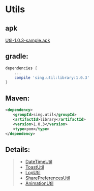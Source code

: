 # Utils
 

## apk
[Util-1.0.3-sample.apk](https://github.com/Sing1/Util/blob/master/app/app-debug.apk)
## gradle:
```groovy
dependencies {
    ...
    compile 'sing.util:library:1.0.3'
}
```
## Maven:
```xml
<dependency>
　　<groupId>sing.util</groupId>
　　<artifactId>library</artifactId>
　　<version>1.0.3</version>
　　<type>pom</type>
</dependency>
```
## Details:
>- [DateTimeUtil](https://github.com/Sing1/Util/blob/master/DateTimeUtil.md)
>- [ToastUtil](https://github.com/Sing1/Util/blob/master/ToastUtil.md)
>- [LogUtil](https://github.com/Sing1/Util/blob/master/LogUtil.md)
>- [SharePreferencesUtil](https://github.com/Sing1/Util/blob/master/SharePreferencesUtil.md)
>- [AnimationUtil](https://github.com/Sing1/Util/blob/master/AnimationUtil.md)
  
